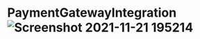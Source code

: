 # PaymentGatewayIntegration![Screenshot 2021-11-21 195214](https://user-images.githubusercontent.com/70976110/142765657-13149868-5238-446c-8295-7abbc1e23a52.png)
